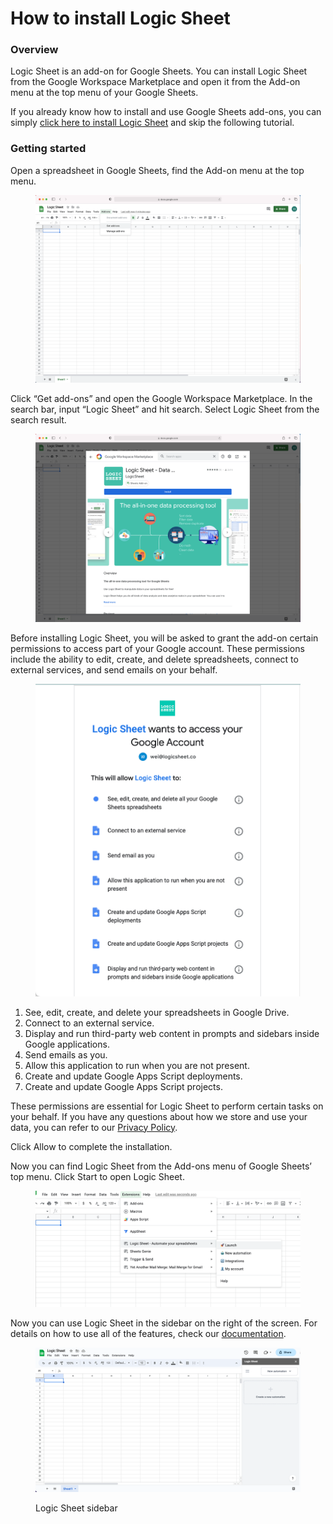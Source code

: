 # How to install Logic Sheet

### Overview <a href="#overview" id="overview"></a>

Logic Sheet is an add-on for Google Sheets. You can install Logic Sheet from the Google Workspace Marketplace and open it from the Add-on menu at the top menu of your Google Sheets.

If you already know how to install and use Google Sheets add-ons, you can simply [click here to install Logic Sheet](https://workspace.google.com/marketplace/app/logic_sheet_data_processing_data_analysi/796322869198) and skip the following tutorial.

### Getting started <a href="#getting-started" id="getting-started"></a>

Open a spreadsheet in Google Sheets, find the Add-on menu at the top menu.

<figure><img src=".gitbook/assets/image (22).png" alt=""><figcaption></figcaption></figure>

Click “Get add-ons” and open the Google Workspace Marketplace. In the search bar, input “Logic Sheet” and hit search. Select Logic Sheet from the search result.

<figure><img src=".gitbook/assets/image (8).png" alt=""><figcaption></figcaption></figure>

Before installing Logic Sheet, you will be asked to grant the add-on certain permissions to access part of your Google account. These permissions include the ability to edit, create, and delete spreadsheets, connect to external services, and send emails on your behalf.

<figure><img src=".gitbook/assets/image (28).png" alt=""><figcaption></figcaption></figure>

1. See, edit, create, and delete your spreadsheets in Google Drive.
2. Connect to an external service.
3. Display and run third-party web content in prompts and sidebars inside Google applications.
4. Send emails as you.
5. Allow this application to run when you are not present.
6. Create and update Google Apps Script deployments.
7. Create and update Google Apps Script projects.

These permissions are essential for Logic Sheet to perform certain tasks on your behalf. If you have any questions about how we store and use your data, you can refer to our [Privacy Policy](https://logicsheet.co/privacy).

Click Allow to complete the installation.

Now you can find Logic Sheet from the Add-ons menu of Google Sheets’ top menu. Click Start to open Logic Sheet.

<figure><img src=".gitbook/assets/image (83).png" alt=""><figcaption></figcaption></figure>

Now you can use Logic Sheet in the sidebar on the right of the screen. For details on how to use all of the features, check our [documentation](http://localhost:5000/o/TN1rg5MEBT8G7LFALPxL/s/-MdWK_NNMGxKWvF0J5hL/).

<figure><img src=".gitbook/img/logic-sheet-installed.png" alt=""><figcaption><p>Logic Sheet sidebar</p></figcaption></figure>
